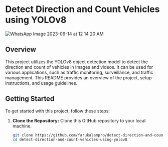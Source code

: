# Detect Direction and Count Vehicles using YOLOv8

![WhatsApp Image 2023-09-14 at 12 14 20 AM](https://github.com/farukalampro/detect-direction-and-count-vehicles-using-yolov8/assets/92469073/9c1aeb0a-c9da-4c10-83de-74f5b34f94a9)

## Overview

This project utilizes the YOLOv8 object detection model to detect the direction and count of vehicles in images and videos. It can be used for various applications, such as traffic monitoring, surveillance, and traffic management. This README provides an overview of the project, setup instructions, and usage guidelines.


## Getting Started

To get started with this project, follow these steps:

1. **Clone the Repository:** Clone this GitHub repository to your local machine.

   ```bash
   git clone https://github.com/farukalampro/detect-direction-and-count-vehicles-using-yolov8.git
   cd detect-direction-and-count-vehicles-using-yolov8
